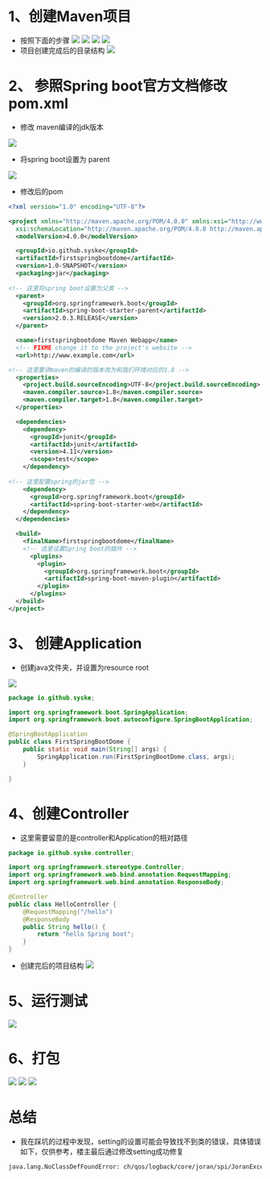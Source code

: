 

# 1、创建Maven项目
- 按照下面的步骤
![](https://images2018.cnblogs.com/blog/1077694/201807/1077694-20180730222542907-1030031109.png)
![](https://images2018.cnblogs.com/blog/1077694/201807/1077694-20180730222557879-1441267785.png)
![](https://images2018.cnblogs.com/blog/1077694/201807/1077694-20180730222607387-1095391968.png)
![](https://images2018.cnblogs.com/blog/1077694/201807/1077694-20180730222618148-2063604681.png)
- 项目创建完成后的目录结构
![](https://images2018.cnblogs.com/blog/1077694/201807/1077694-20180730222632056-1092370702.png)


# 2、 参照Spring boot官方文档修改pom.xml
- 修改 maven编译的jdk版本

![](https://images2018.cnblogs.com/blog/1077694/201807/1077694-20180730222733022-1987579903.png)

- 将spring boot设置为 parent

![](https://images2018.cnblogs.com/blog/1077694/201807/1077694-20180730222805583-1640891201.png)


- 修改后的pom
```xml
<?xml version="1.0" encoding="UTF-8"?>

<project xmlns="http://maven.apache.org/POM/4.0.0" xmlns:xsi="http://www.w3.org/2001/XMLSchema-instance"
  xsi:schemaLocation="http://maven.apache.org/POM/4.0.0 http://maven.apache.org/xsd/maven-4.0.0.xsd">
  <modelVersion>4.0.0</modelVersion>

  <groupId>io.github.syske</groupId>
  <artifactId>firstspringbootdome</artifactId>
  <version>1.0-SNAPSHOT</version>
  <packaging>jar</packaging>
  
<!-- 这里将spring boot设置为父类 -->
  <parent>
    <groupId>org.springframework.boot</groupId>
    <artifactId>spring-boot-starter-parent</artifactId>
    <version>2.0.3.RELEASE</version>
  </parent>

  <name>firstspringbootdome Maven Webapp</name>
  <!-- FIXME change it to the project's website -->
  <url>http://www.example.com</url>

<!-- 这里要讲maven的编译的版本改为和我们环境对应的1.8 -->
  <properties>
    <project.build.sourceEncoding>UTF-8</project.build.sourceEncoding>
    <maven.compiler.source>1.8</maven.compiler.source>
    <maven.compiler.target>1.8</maven.compiler.target>
  </properties>

  <dependencies>
    <dependency>
      <groupId>junit</groupId>
      <artifactId>junit</artifactId>
      <version>4.11</version>
      <scope>test</scope>
    </dependency>
    
<!-- 这里配置spring的jar包 -->
    <dependency>
      <groupId>org.springframework.boot</groupId>
      <artifactId>spring-boot-starter-web</artifactId>
    </dependency>
  </dependencies>

  <build>
    <finalName>firstspringbootdome</finalName>
    <!-- 这里设置Spring boot的插件 -->
      <plugins>
        <plugin>
          <groupId>org.springframework.boot</groupId>
          <artifactId>spring-boot-maven-plugin</artifactId>
        </plugin>
      </plugins>
  </build>
</project>


```

# 3、 创建Application

- 创建java文件夹，并设置为resource root

![](https://images2018.cnblogs.com/blog/1077694/201807/1077694-20180730223122579-1304577635.png)


```java
package io.github.syske;

import org.springframework.boot.SpringApplication;
import org.springframework.boot.autoconfigure.SpringBootApplication;

@SpringBootApplication
public class FirstSpringBootDome {
    public static void main(String[] args) {
        SpringApplication.run(FirstSpringBootDome.class, args);
    }

}
```

# 4、创建Controller

- 这里需要留意的是controller和Application的相对路径

```java
package io.github.syske.controller;

import org.springframework.stereotype.Controller;
import org.springframework.web.bind.annotation.RequestMapping;
import org.springframework.web.bind.annotation.ResponseBody;

@Controller
public class HelloController {
    @RequestMapping("/hello")
    @ResponseBody
    public String hello() {
        return "hello Spring boot";
    }
}
```
- 创建完后的项目结构
![](https://images2018.cnblogs.com/blog/1077694/201807/1077694-20180730223107373-505337335.png)



# 5、运行测试

![](https://images2018.cnblogs.com/blog/1077694/201807/1077694-20180730223214691-485365474.png)



# 6、打包
![](https://images2018.cnblogs.com/blog/1077694/201807/1077694-20180730223228646-1708303611.png)
![](https://images2018.cnblogs.com/blog/1077694/201807/1077694-20180730223241115-1689043832.png)
![](https://images2018.cnblogs.com/blog/1077694/201807/1077694-20180730223249100-197018426.png)


# 总结

- 我在踩坑的过程中发现，setting的设置可能会导致找不到类的错误，具体错误如下，仅供参考，楼主最后通过修改setting成功修复
```sh
java.lang.NoClassDefFoundError: ch/qos/logback/core/joran/spi/JoranException
```


